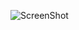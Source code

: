 ![ScreenShot](https://cloud.githubusercontent.com/assets/6600823/3472975/4bd35c74-02d2-11e4-82d5-3ea920e4196a.png)
